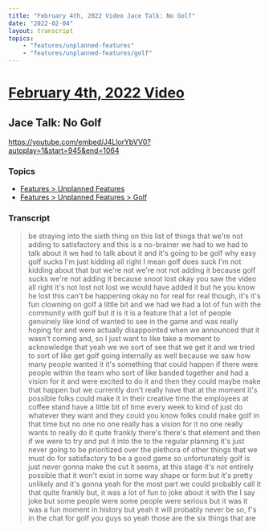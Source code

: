 ```yaml
---
title: "February 4th, 2022 Video Jace Talk: No Golf"
date: "2022-02-04"
layout: transcript
topics:
    - "features/unplanned-features"
    - "features/unplanned-features/golf"
---
```

# [February 4th, 2022 Video](../2022-02-04.md)
## Jace Talk: No Golf
https://youtube.com/embed/J4LlorYbVV0?autoplay=1&start=945&end=1064

### Topics
* [Features > Unplanned Features](../topics/features/unplanned-features.md)
* [Features > Unplanned Features > Golf](../topics/features/unplanned-features/golf.md)

### Transcript

> be straying into the sixth thing on this list of things that we're not adding to satisfactory and this is a no-brainer we had to we had to talk about it we had to talk about it and it's going to be golf why easy golf sucks I'm just kidding all right I mean golf does suck I'm not kidding about that but we're not we're not not adding it because golf sucks we're not adding it because snoot lost okay you saw the video all right it's not lost not lost we would have added it but he you know he lost this can't be happening okay no for real for real though, it's it's fun clowning on golf a little bit and we had we had a lot of fun with the community with golf but it is it is a feature that a lot of people genuinely like kind of wanted to see in the game and was really hoping for and were actually disappointed when we announced that it wasn't coming and, so I just want to like take a moment to acknowledge that yeah we we sort of see that we get it and we tried to sort of like get golf going internally as well because we saw how many people wanted it it's something that could happen if there were people within the team who sort of like banded together and had a vision for it and were excited to do it and then they could maybe make that happen but we currently don't really have that at the moment it's possible folks could make it in their creative time the employees at coffee stand have a little bit of time every week to kind of just do whatever they want and they could you know folks could make golf in that time but no one no one really has a vision for it no one really wants to really do it quite frankly there's there's that element and then if we were to try and put it into the to the regular planning it's just never going to be prioritized over the plethora of other things that we must do for satisfactory to be a good game so unfortunately golf is just never gonna make the cut it seems, at this stage it's not entirely possible that it won't exist in some way shape or form but it's pretty unlikely and it's gonna yeah for the most part we could probably call it that quite frankly but, it was a lot of fun to joke about it with the I say joke but some people were some people were serious but it was it was a fun moment in history but yeah it will probably never be so, f's in the chat for golf you guys so yeah those are the six things that are
